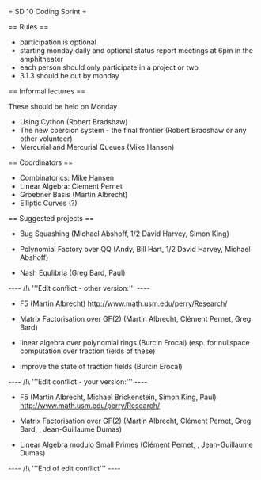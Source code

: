 = SD 10 Coding Sprint =

== Rules ==

 * participation is optional
 * starting monday daily and optional status report meetings at 6pm in the amphitheater
 * each person should only participate in a project or two
 * 3.1.3 should be out by monday

== Informal lectures ==

These should be held on Monday

 * Using Cython (Robert Bradshaw)
 * The new coercion system - the final frontier (Robert Bradshaw or any other volunteer)
 * Mercurial and Mercurial Queues (Mike Hansen)

== Coordinators ==

 * Combinatorics: Mike Hansen
 * Linear Algebra: Clement Pernet
 * Groebner Basis (Martin Albrecht)
 * Elliptic Curves (?)

== Suggested projects ==

 * Bug Squashing (Michael Abshoff, 1/2 David Harvey, Simon King)

 * Polynomial Factory over QQ (Andy, Bill Hart, 1/2 David Harvey, Michael Abshoff)

 * Nash Equlibria (Greg Bard, Paul)


---- /!\ '''Edit conflict - other version:''' ----
 * F5 (Martin Albrecht)
  http://www.math.usm.edu/perry/Research/

 * Matrix Factorisation over GF(2) (Martin Albrecht, Clément Pernet, Greg Bard)

 * linear algebra over polynomial rings (Burcin Erocal)
  (esp. for nullspace computation over fraction fields of these)

 * improve the state of fraction fields (Burcin Erocal)

---- /!\ '''Edit conflict - your version:''' ----
 * F5 (Martin Albrecht, Michael Brickenstein, Simon King, Paul)
  http://www.math.usm.edu/perry/Research/

 * Matrix Factorisation over GF(2) (Martin Albrecht, Clément Pernet, Greg Bard, , Jean-Guillaume Dumas)

 * Linear Algebra modulo Small Primes (Clément Pernet, , Jean-Guillaume Dumas)

---- /!\ '''End of edit conflict''' ----
